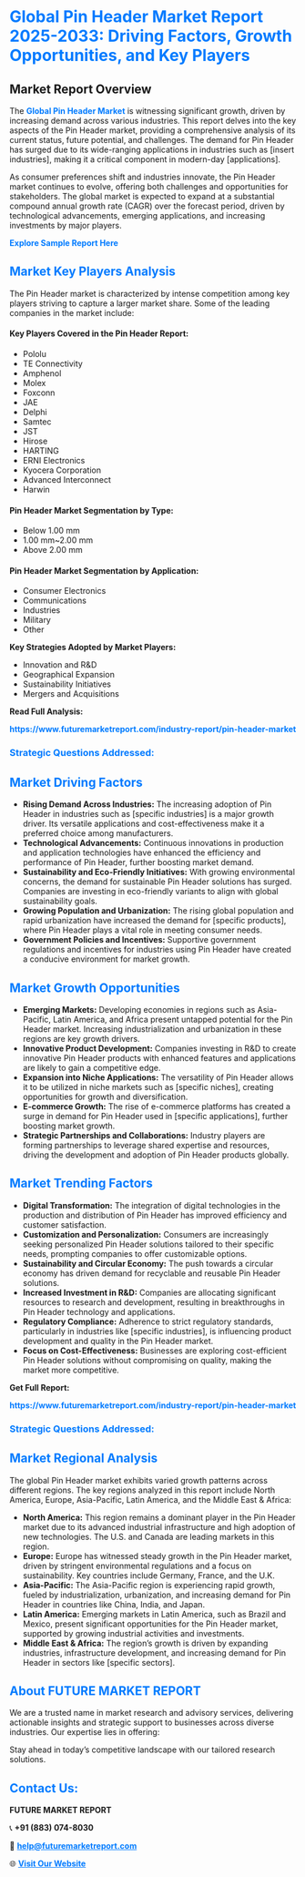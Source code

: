 <h1 style="color: #007BFF;">Global Pin Header Market Report 2025-2033: Driving Factors, Growth Opportunities, and Key Players</h1>

<section id="overview">
<h2>Market Report Overview</h2>
<p>The <a href="https://www.futuremarketreport.com/industry-report/pin-header-market" style="color: #007BFF; text-decoration: none;"><strong>Global Pin Header Market</strong></a> is witnessing significant growth, driven by increasing demand across various industries. This report delves into the key aspects of the Pin Header market, providing a comprehensive analysis of its current status, future potential, and challenges. The demand for Pin Header has surged due to its wide-ranging applications in industries such as [insert industries], making it a critical component in modern-day [applications].</p>
<p>As consumer preferences shift and industries innovate, the Pin Header market continues to evolve, offering both challenges and opportunities for stakeholders. The global market is expected to expand at a substantial compound annual growth rate (CAGR) over the forecast period, driven by technological advancements, emerging applications, and increasing investments by major players.</p>
</section>

<section id="overview">
<p><a href="https://www.futuremarketreport.com/request-sample/reportId=60388" style="color: #007BFF; text-decoration: none;"><strong>Explore Sample Report Here</strong></a></p>
</section>

<section id="key-players">
<h2 style="color: #007BFF;">Market Key Players Analysis</h2>
<p>The Pin Header market is characterized by intense competition among key players striving to capture a larger market share. Some of the leading companies in the market include:</p>
<h4>Key Players Covered in the Pin Header Report:</h4>
<ul><li>Pololu</li><li>TE Connectivity</li><li>Amphenol</li><li>Molex</li><li>Foxconn</li><li>JAE</li><li>Delphi</li><li>Samtec</li><li>JST</li><li>Hirose</li><li>HARTING</li><li>ERNI Electronics</li><li>Kyocera Corporation</li><li>Advanced Interconnect</li><li>Harwin</li></ul>
<h4>Pin Header Market Segmentation by Type:</h4>
<ul><li>Below 1.00 mm</li><li>1.00 mm~2.00 mm</li><li>Above 2.00 mm</li></ul>

<h4>Pin Header Market Segmentation by Application:</h4>
<ul><li>Consumer Electronics</li><li>Communications</li><li>Industries</li><li>Military</li><li>Other</li></ul>
<p><strong>Key Strategies Adopted by Market Players:</strong></p>
<ul>
<li>Innovation and R&D</li>
<li>Geographical Expansion</li>
<li>Sustainability Initiatives</li>
<li>Mergers and Acquisitions</li>
</ul>
</section>

<section>
<p><strong>Read Full Analysis: </strong></p><a href="https://www.futuremarketreport.com/industry-report/pin-header-market" style="color: #007BFF; text-decoration: none;"><strong>https://www.futuremarketreport.com/industry-report/pin-header-market</strong></a>
<h3 style="color: #007BFF;">Strategic Questions Addressed:</h3>
</section>

<section id="driving-factors">
<h2 style="color: #007BFF;">Market Driving Factors</h2>
<ul>
<li><strong>Rising Demand Across Industries:</strong> The increasing adoption of Pin Header in industries such as [specific industries] is a major growth driver. Its versatile applications and cost-effectiveness make it a preferred choice among manufacturers.</li>
<li><strong>Technological Advancements:</strong> Continuous innovations in production and application technologies have enhanced the efficiency and performance of Pin Header, further boosting market demand.</li>
<li><strong>Sustainability and Eco-Friendly Initiatives:</strong> With growing environmental concerns, the demand for sustainable Pin Header solutions has surged. Companies are investing in eco-friendly variants to align with global sustainability goals.</li>
<li><strong>Growing Population and Urbanization:</strong> The rising global population and rapid urbanization have increased the demand for [specific products], where Pin Header plays a vital role in meeting consumer needs.</li>
<li><strong>Government Policies and Incentives:</strong> Supportive government regulations and incentives for industries using Pin Header have created a conducive environment for market growth.</li>
</ul>
</section>

<section id="growth-opportunities">
<h2 style="color: #007BFF;">Market Growth Opportunities</h2>
<ul>
<li><strong>Emerging Markets:</strong> Developing economies in regions such as Asia-Pacific, Latin America, and Africa present untapped potential for the Pin Header market. Increasing industrialization and urbanization in these regions are key growth drivers.</li>
<li><strong>Innovative Product Development:</strong> Companies investing in R&D to create innovative Pin Header products with enhanced features and applications are likely to gain a competitive edge.</li>
<li><strong>Expansion into Niche Applications:</strong> The versatility of Pin Header allows it to be utilized in niche markets such as [specific niches], creating opportunities for growth and diversification.</li>
<li><strong>E-commerce Growth:</strong> The rise of e-commerce platforms has created a surge in demand for Pin Header used in [specific applications], further boosting market growth.</li>
<li><strong>Strategic Partnerships and Collaborations:</strong> Industry players are forming partnerships to leverage shared expertise and resources, driving the development and adoption of Pin Header products globally.</li>
</ul>
</section>

<section id="trending-factors">
<h2 style="color: #007BFF;">Market Trending Factors</h2>
<ul>
<li><strong>Digital Transformation:</strong> The integration of digital technologies in the production and distribution of Pin Header has improved efficiency and customer satisfaction.</li>
<li><strong>Customization and Personalization:</strong> Consumers are increasingly seeking personalized Pin Header solutions tailored to their specific needs, prompting companies to offer customizable options.</li>
<li><strong>Sustainability and Circular Economy:</strong> The push towards a circular economy has driven demand for recyclable and reusable Pin Header solutions.</li>
<li><strong>Increased Investment in R&D:</strong> Companies are allocating significant resources to research and development, resulting in breakthroughs in Pin Header technology and applications.</li>
<li><strong>Regulatory Compliance:</strong> Adherence to strict regulatory standards, particularly in industries like [specific industries], is influencing product development and quality in the Pin Header market.</li>
<li><strong>Focus on Cost-Effectiveness:</strong> Businesses are exploring cost-efficient Pin Header solutions without compromising on quality, making the market more competitive.</li>
</ul>
</section>

<section>
<p><strong>Get Full Report: </strong></p><a href="https://www.futuremarketreport.com/industry-report/pin-header-market" style="color: #007BFF; text-decoration: none;"><strong>https://www.futuremarketreport.com/industry-report/pin-header-market</strong></a>
<h3 style="color: #007BFF;">Strategic Questions Addressed:</h3>
</section>


<section id="regional-analysis">
<h2 style="color: #007BFF;">Market Regional Analysis</h2>
<p>The global Pin Header market exhibits varied growth patterns across different regions. The key regions analyzed in this report include North America, Europe, Asia-Pacific, Latin America, and the Middle East & Africa:</p>
<ul>
<li><strong>North America:</strong> This region remains a dominant player in the Pin Header market due to its advanced industrial infrastructure and high adoption of new technologies. The U.S. and Canada are leading markets in this region.</li>
<li><strong>Europe:</strong> Europe has witnessed steady growth in the Pin Header market, driven by stringent environmental regulations and a focus on sustainability. Key countries include Germany, France, and the U.K.</li>
<li><strong>Asia-Pacific:</strong> The Asia-Pacific region is experiencing rapid growth, fueled by industrialization, urbanization, and increasing demand for Pin Header in countries like China, India, and Japan.</li>
<li><strong>Latin America:</strong> Emerging markets in Latin America, such as Brazil and Mexico, present significant opportunities for the Pin Header market, supported by growing industrial activities and investments.</li>
<li><strong>Middle East & Africa:</strong> The region’s growth is driven by expanding industries, infrastructure development, and increasing demand for Pin Header in sectors like [specific sectors].</li>
</ul>
</section>

<footer>
<h2 style="color: #007BFF;">About FUTURE MARKET REPORT</h2>
<p>We are a trusted name in market research and advisory services, delivering actionable insights and strategic support to businesses across diverse industries. Our expertise lies in offering:</p>

<p>Stay ahead in today’s competitive landscape with our tailored research solutions.</p>

<h2 style="color: #007BFF;">Contact Us:</h2>
<p><strong>FUTURE MARKET REPORT</strong></p>
<p>📞 <strong>+91 (883) 074-8030</strong></p>
<p>📧 <strong><a href="mailto:help@futuremarketreport.com" style="color: #007BFF;">help@futuremarketreport.com</a></strong></p>
<p>🌐 <strong><a href="https://www.futuremarketreport.com/" style="color: #007BFF;">Visit Our Website</a></strong></p>
</footer>